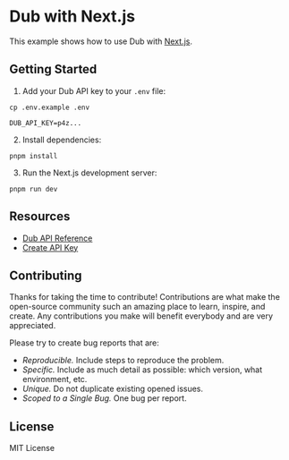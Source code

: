 # Dub with Next.js

This example shows how to use Dub with [Next.js](https://nextjs.org/).

## Getting Started

1. Add your Dub API key to your `.env` file:

```shell
cp .env.example .env
```

```
DUB_API_KEY=p4z...
```

2. Install dependencies:

```shell
pnpm install
```

3. Run the Next.js development server:

```shell
pnpm run dev
```

## Resources

- [Dub API Reference](https://dub.co/docs/api-reference)
- [Create API Key](https://dub.co/docs/api-reference/tokens)

## Contributing

Thanks for taking the time to contribute! Contributions are what make the open-source community such an amazing place to learn, inspire, and create. Any contributions you make will benefit everybody and are very appreciated.

Please try to create bug reports that are:

- _Reproducible._ Include steps to reproduce the problem.
- _Specific._ Include as much detail as possible: which version, what environment, etc.
- _Unique._ Do not duplicate existing opened issues.
- _Scoped to a Single Bug._ One bug per report.

## License

MIT License